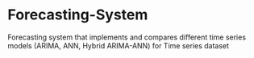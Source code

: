 # Forecasting-System
 Forecasting system that implements and compares different time series  models (ARIMA, ANN, Hybrid ARIMA-ANN) for Time series dataset
